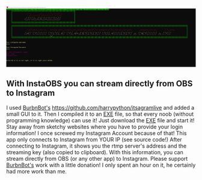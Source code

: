 <img src="screenshot_app.png" width="1000"/>

## With InstaOBS you can stream directly from OBS to Instagram 

I used [BurbnBot's](https://github.com/harrypython/BurbnBot) https://github.com/harrypython/itsagramlive
and added a small GUI to it. Then I compiled it to an [EXE](https://github.com/hansalemaos/instaobs/blob/main/instaobs.exe) file, so that every noob (without programming knowledge) can use it! Just download the [EXE](https://github.com/hansalemaos/instaobs/blob/main/instaobs.exe) file and start it! Stay away from sketchy websites where you have to provide your login information! I once screwed my Instagram Account because of that! This app only connects to Instagram from YOUR IP (see source code!) After connecting to Instagram, it shows you the rtmp server's address and the streaming key (also copied to clipboard). With this information, you can stream directly from OBS (or any other app) to Instagram.
Please support [BurbnBot's](https://github.com/harrypython/BurbnBot) work with a little donation! I only spent an hour on it, he certainly had more work than me.
